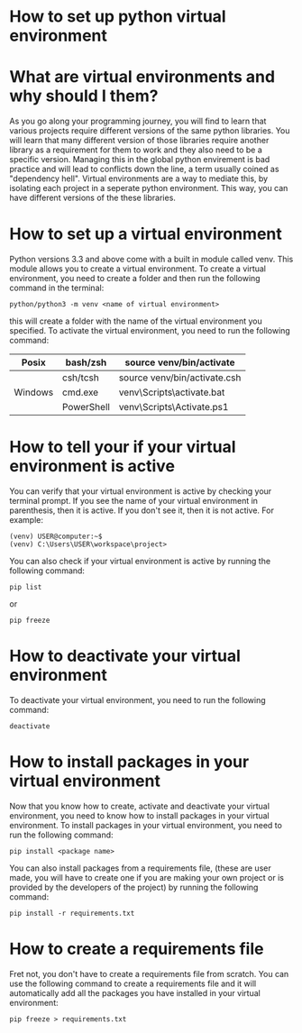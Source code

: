 # How to set up python virtual environment


# What are virtual environments and why should I them?
As you go along your programming journey, you will find to learn that various projects require different versions of the same python libraries. You will learn that many different version of those libraries require another library as a requirement for them to work and they also need to be a specific version. Managing this in the global python envirement is bad practice and will lead to conflicts down the line, a term usually coined as "dependency hell". Virtual environments are a way to mediate this, by isolating each project in a seperate python environment. This way, you can have different versions of the these libraries.

# How to set up a virtual environment

Python versions 3.3 and above come with a built in module called venv. This module allows you to create a virtual environment. To create a virtual environment, you need to create a folder and then run the following command in the terminal:

    python/python3 -m venv <name of virtual environment>

this will create a folder with the name of the virtual environment you specified. To activate the virtual environment, you need to run the following command:

| Posix   | bash/zsh   | source venv/bin/activate     |
|---------|------------|------------------------------|
|         | csh/tcsh   | source venv/bin/activate.csh |
| Windows | cmd.exe    | venv\Scripts\activate.bat    |
|         | PowerShell | venv\Scripts\Activate.ps1    |


# How to tell your if your virtual environment is active

You can verify that your virtual environment is active by checking your terminal prompt. If you see the name of your virtual environment in parenthesis, then it is active. If you don't see it, then it is not active.
For example:

    (venv) USER@computer:~$
    (venv) C:\Users\USER\workspace\project>
You can also check if your virtual environment is active by running the following command:

    pip list

or 
    
    pip freeze

# How to deactivate your virtual environment

To deactivate your virtual environment, you need to run the following command:

    deactivate

# How to install packages in your virtual environment

Now that you know how to create, activate and deactivate your virtual environment, you need to know how to install packages in your virtual environment. To install packages in your virtual environment, you need to run the following command:

    pip install <package name>

You can also install packages from a requirements file, (these are user made, you will have to create one if you are making your own project or is provided by the developers of the project) by running the following command:

    pip install -r requirements.txt

# How to create a requirements file

Fret not, you don't have to create a requirements file from scratch. You can use the following command to create a requirements file and it will automatically add all the packages you have installed in your virtual environment:

    pip freeze > requirements.txt
